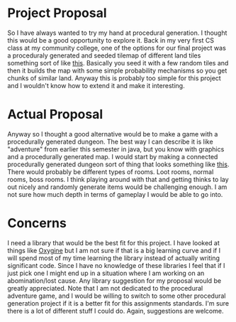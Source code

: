 # Project Proposal
So I have always wanted to try my hand at procedural generation. I thought this would be a good opportunity to explore it. Back in my very first CS class at my community college, one of the options for our final project was a proceduraly generated and seeded tilemap of different land tiles something sort of like [this](https://gamedev.stackexchange.com/questions/79049/generating-tile-map). Basically you seed it with a few random tiles and then it builds the map with some simple probability mechanisms so you get chunks of similar land. Anyway this is probably too simple for this project and I wouldn't know how to extend it and make it interesting.

# Actual Proposal
Anyway so I thought a good alternative would be to make a game with a procedurally generated dungeon. The best way I can describe it is like "adventure" from earlier this semester in java, but you know with graphics and a procedurally generated map. I would start by making a connected procedurally generated dungeon sort of thing that looks something like [this](https://imgur.com/a/3hnoF). There would probably be different types of rooms. Loot rooms, normal rooms, boss rooms. I think playing around with that and getting thinks to lay out nicely and randomly generate items would be challenging enough. I am not sure how much depth in terms of gameplay I would be able to go into.

# Concerns
I need a library that would be the best fit for this project. I have looked at things like [Oxygine](http://oxygine.org/) but I am not sure if that is a big learning curve and if I will spend most of my time learning the library instead of actually writing significant code. Since I have no knowledge of these libraries I feel that if I just pick one I might end up in a situation where I am working on an abomination/lost cause. Any library suggestion for my proposal would be greatly appreciated.  Note that I am not dedicated to the procedural adventure game, and I would be willing to switch to some other procedural generation project if it is a better fit for this assignments standards. I'm sure there is a lot of different stuff I could do. Again, suggestions are welcome.
